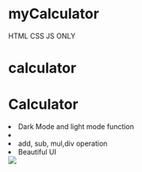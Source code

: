 # myCalculator
HTML CSS JS ONLY
# calculator
<h1>Calculator</h1>
            <li>Dark Mode and light mode function<li>
                <li>add, sub, mul,div operation </li>
                <li>Beautiful UI</li>
      
  <img src="https://blogger.googleusercontent.com/img/a/AVvXsEgfsPgmHxOlTL_9H_Q6gpEaZXmjK1H5HBD3UYhtFwpBVcz1jYKBS7Amo4YnhtD8mBJUujAyTZt4MbyZmJl7oefhrflf5-N48K4oVNUfNtNC0aGCbdTASiNT0fNzUkgjkhs-eCb3XqzCRTVIlbz-M5dQl1bW4OXYMQ1c20WhJiuKmdog5a5-7h73nPOR" />
